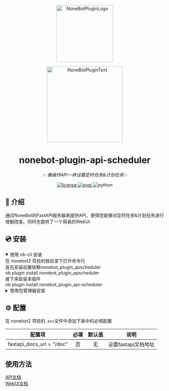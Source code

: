 <div align="center">
  <a href="https://v2.nonebot.dev/store"><img src="https://github.com/A-kirami/nonebot-plugin-template/blob/resources/nbp_logo.png" width="180" height="180" alt="NoneBotPluginLogo"></a>
  <br>
  <p><img src="https://github.com/A-kirami/nonebot-plugin-template/blob/resources/NoneBotPlugin.svg" width="240" alt="NoneBotPluginText"></p>
</div>

<div align="center">

# nonebot-plugin-api-scheduler

_✨ 像操作API一样设置定时任务&计划任务✨_


<a href="./LICENSE">
    <img src="https://img.shields.io/github/license/owner/nonebot-plugin-template.svg" alt="license">
</a>
<a href="https://pypi.python.org/pypi/nonebot-plugin-template">
    <img src="https://img.shields.io/pypi/v/nonebot-plugin-template.svg" alt="pypi">
</a>
<img src="https://img.shields.io/badge/python-3.11+-blue.svg" alt="python">

</div>





## 📖 介绍

通过NoneBot的FastAPI服务器来提供API，使得您能够对定时任务&计划任务进行增删改查。同时也提供了一个简易的WebUI

## 💿 安装

<details open>
<summary>使用 nb-cli 安装</summary>
在 nonebot2 项目的根目录下打开命令行<br> 首先安装前置依赖nonebot_plugin_apscheduler <br>
    nb plugin install nonebot_plugin_apscheduler <br>
接下来安装本插件<br>
    nb plugin install nonebot_plugin_api-scheduler<br>

</details>

<details>
<summary>使用包管理器安装</summary>
在 nonebot2 项目的插件目录下, 打开命令行, 根据你使用的包管理器, 输入相应的安装命令<br>
<summary>pip</summary>
首先安装前置依赖nonebot_plugin_apscheduler  <br>
    pip install nonebot_plugin_apscheduler<br>
接下来安装本插件  <br>
    pip install nonebot_plugin_api-scheduler<br>
</details>



## ⚙️ 配置

在 nonebot2 项目的`.env`文件中添加下表中的必填配置

| 配置项 | 必填 | 默认值 | 说明 |
|:-----:|:----:|:----:|:----:|
| fastapi_docs_url = "/doc" | 否 | 无 | 设置fastapi文档地址 |


## 使用方法
[API文档](https://github.com/mmdexb/nonebot-plugin-api-scheduler/blob/master/API.md) <br>
[WebUI文档](https://github.com/mmdexb/nonebot-plugin-api-scheduler/blob/master/wiki.md)

